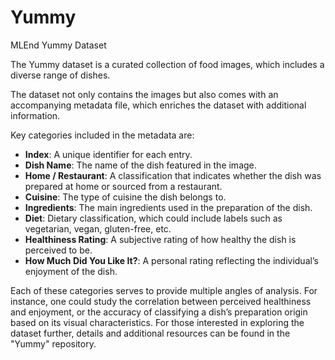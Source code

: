 # Yummy
MLEnd Yummy Dataset


The Yummy dataset is a curated collection of food images, which includes a diverse range of dishes.

The dataset not only contains the images but also comes with an accompanying metadata file, which enriches the dataset with additional information.

Key categories included in the metadata are:

- **Index**: A unique identifier for each entry.
- **Dish Name**: The name of the dish featured in the image.
- **Home / Restaurant**: A classification that indicates whether the dish was prepared at home or sourced from a restaurant.
- **Cuisine**: The type of cuisine the dish belongs to.
- **Ingredients**: The main ingredients used in the preparation of the dish.
- **Diet**: Dietary classification, which could include labels such as vegetarian, vegan, gluten-free, etc.
- **Healthiness Rating**: A subjective rating of how healthy the dish is perceived to be.
- **How Much Did You Like It?**: A personal rating reflecting the individual’s enjoyment of the dish.

Each of these categories serves to provide multiple angles of analysis. For instance, one could study the correlation between perceived healthiness and enjoyment, or the accuracy of classifying a dish’s preparation origin based on its visual characteristics. For those interested in exploring the dataset further, details and additional resources can be found in the "Yummy" repository.
